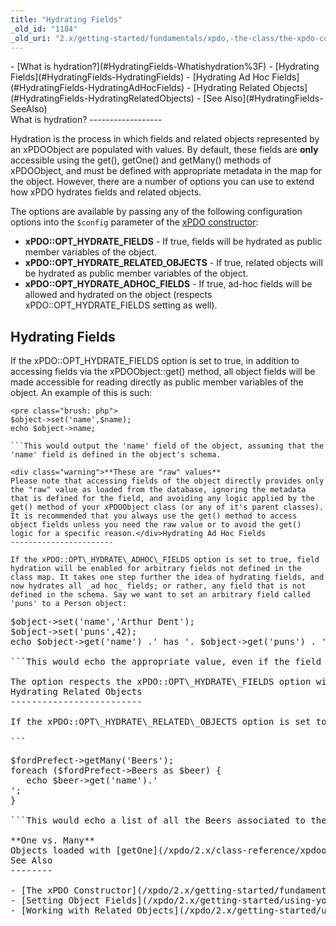 ```yaml
---
title: "Hydrating Fields"
_old_id: "1184"
_old_uri: "2.x/getting-started/fundamentals/xpdo,-the-class/the-xpdo-constructor/hydrating-fields"
---
```


<div>- [What is hydration?](#HydratingFields-Whatishydration%3F)
- [Hydrating Fields](#HydratingFields-HydratingFields)
- [Hydrating Ad Hoc Fields](#HydratingFields-HydratingAdHocFields)
- [Hydrating Related Objects](#HydratingFields-HydratingRelatedObjects)
- [See Also](#HydratingFields-SeeAlso)

</div>What is hydration?
------------------

Hydration is the process in which fields and related objects represented by an xPDOObject are populated with values. By default, these fields are **only** accessible using the get(), getOne() and getMany() methods of xPDOObject, and must be defined with appropriate metadata in the map for the object. However, there are a number of options you can use to extend how xPDO hydrates fields and related objects.

The options are available by passing any of the following configuration options into the `$config` parameter of the [xPDO constructor](/xpdo/2.x/getting-started/fundamentals/xpdo,-the-class/the-xpdo-constructor "The xPDO Constructor"):

- **xPDO::OPT\_HYDRATE\_FIELDS** - If true, fields will be hydrated as public member variables of the object.
- **xPDO::OPT\_HYDRATE\_RELATED\_OBJECTS** - If true, related objects will be hydrated as public member variables of the object.
- **xPDO::OPT\_HYDRATE\_ADHOC\_FIELDS** - If true, ad-hoc fields will be allowed and hydrated on the object (respects xPDO::OPT\_HYDRATE\_FIELDS setting as well).

Hydrating Fields
----------------

If the xPDO::OPT\_HYDRATE\_FIELDS option is set to true, in addition to accessing fields via the xPDOObject::get() method, all object fields will be made accessible for reading directly as public member variables of the object. An example of this is such:

```
<pre class="brush: php">
$object->set('name',$name);
echo $object->name;

```This would output the 'name' field of the object, assuming that the 'name' field is defined in the object's schema.

<div class="warning">**These are "raw" values**  
Please note that accessing fields of the object directly provides only the "raw" value as loaded from the database, ignoring the metadata that is defined for the field, and avoiding any logic applied by the get() method of your xPDOObject class (or any of it's parent classes). It is recommended that you always use the get() method to access object fields unless you need the raw value or to avoid the get() logic for a specific reason.</div>Hydrating Ad Hoc Fields
-----------------------

If the xPDO::OPT\_HYDRATE\_ADHOC\_FIELDS option is set to true, field hydration will be enabled for arbitrary fields not defined in the class map. It takes one step further the idea of hydrating fields, and now hydrates all _ad hoc_ fields; or rather, any field that is not defined in the schema. Say we want to set an arbitrary field called 'puns' to a Person object:

```
<pre class="brush: php">
$object->set('name','Arthur Dent');
$object->set('puns',42);
echo $object->get('name') .' has '. $object->get('puns') . ' puns.';

```This would echo the appropriate value, even if the field 'puns' isn't defined in the schema.

<div class="note">The option respects the xPDO::OPT\_HYDRATE\_FIELDS option with respect to making the _ad hoc_ fields available directly as public member variables of the object.</div>Hydrating Related Objects
-------------------------

If the xPDO::OPT\_HYDRATE\_RELATED\_OBJECTS option is set to true, all related objects will be made available as public member variables of the object. By default, related objects are only accessible via the [getOne](/xpdo/2.x/class-reference/xpdoobject/related-object-accessors/getone "getOne") or [getMany](/xpdo/2.x/class-reference/xpdoobject/related-object-accessors/getmany "getMany") methods of xPDOObject, but this option (similar to xPDO::OPT\_HYDRATE\_FIELDS) makes any related objects already loaded by those methods accessible directly as variables. Example:

```
<pre class="brush: php">
$fordPrefect->getMany('Beers');
foreach ($fordPrefect->Beers as $beer) {
   echo $beer->get('name').'<br />';
}

```This would echo a list of all the Beers associated to the $fordPrefect object loaded by the [getMany](/xpdo/2.x/class-reference/xpdoobject/related-object-accessors/getmany "getMany") method.

<div class="note">**One vs. Many**  
Objects loaded with [getOne](/xpdo/2.x/class-reference/xpdoobject/related-object-accessors/getone "getOne") are available directly as an object of that class, while those with [getMany](/xpdo/2.x/class-reference/xpdoobject/related-object-accessors/getmany "getMany") are available as an array of objects of the class.</div>See Also
--------

- [The xPDO Constructor](/xpdo/2.x/getting-started/fundamentals/xpdo,-the-class/the-xpdo-constructor "The xPDO Constructor")
- [Setting Object Fields](/xpdo/2.x/getting-started/using-your-xpdo-model/setting-object-fields "Setting Object Fields")
- [Working with Related Objects](/xpdo/2.x/getting-started/using-your-xpdo-model/working-with-related-objects "Working with Related Objects")